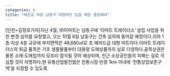 ```yaml
---
categories: b
title: "배진교 의원 남동구 대형마트 입점 제한 결정해야"
---
```

[인천=김정호기자]지난 4월, ㈜이마트는 남동구에 ‘이마트 트레이더스’ 설립 사업을 위한 변경·심의를 요청했고, 오는 10월 6일 남동구는 건축 심의에 들어갈 예정이다.지하 1층·지상 4층 규모에 부지면적은 48,680㎡로 초 메머드급 대형 마트이다.이마트 트레이더스의 취급 품목은 기초 생활물품부터 대용량 도매상품까지 실로 다양하다.골목상권은 물론 소매·도매업까지 모조리 잠식될 것이 예상되며, 인근 소상공인들의 피해는 실로 극심할 것이 자명하다.현 유통산업발전법은 전통시장 반경 1km 이내에 ‘전통상업보존구역’을 지정할 수 있도록